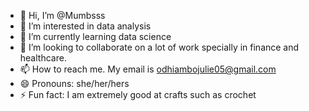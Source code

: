 - 👋 Hi, I’m @Mumbsss
- 👀 I’m interested in data analysis 
- 🌱 I’m currently learning data science
- 💞️ I’m looking to collaborate on a lot of work specially in finance and healthcare.
- 📫 How to reach me. My email is odhiambojulie05@gmail.com
- 😄 Pronouns: she/her/hers
- ⚡ Fun fact: I am extremely good at crafts such as crochet

<!---
Mumbsss/Mumbsss is a ✨ special ✨ repository because its `README.md` (this file) appears on your GitHub profile.
You can click the Preview link to take a look at your changes.
--->
